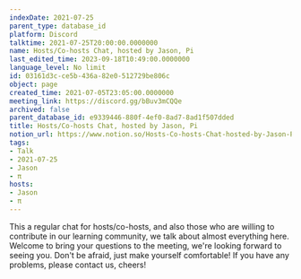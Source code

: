 ```yaml
---
indexDate: 2021-07-25
parent_type: database_id
platform: Discord
talktime: 2021-07-25T20:00:00.0000000
name: Hosts/Co-hosts Chat, hosted by Jason, Pi
last_edited_time: 2023-09-18T10:49:00.0000000
language_level: No limit
id: 03161d3c-ce5b-436a-82e0-512729be806c
object: page
created_time: 2021-07-05T23:05:00.0000000
meeting_link: https://discord.gg/bBuv3mCQQe
archived: false
parent_database_id: e9339446-880f-4ef0-8ad7-8ad1f507dded
title: Hosts/Co-hosts Chat, hosted by Jason, Pi
notion_url: https://www.notion.so/Hosts-Co-hosts-Chat-hosted-by-Jason-Pi-03161d3cce5b436a82e0512729be806c
tags:
- Talk
- 2021-07-25
- Jason
- π
hosts:
- Jason
- π
---
```







This a regular chat for hosts/co-hosts, and also those who are willing to contribute in our learning community, we talk about almost everything here. Welcome to bring your questions to the meeting, we're looking forward to seeing you. Don't be afraid, just make yourself comfortable!
If you have any problems, please contact us, cheers!




